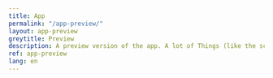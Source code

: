 ```yaml
---
title: App
permalink: "/app-preview/"
layout: app-preview
greytitle: Preview
description: A preview version of the app. A lot of Things (like the scrollbar, dragging, etc.) depend on the platform the app is running on.
ref: app-preview
lang: en
---
```


